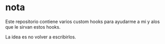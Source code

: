 # nota

Este repositorio contiene varios custom hooks para ayudarme a mi y alos que le sirvan estos hooks.

La idea es no volver a escribirlos.